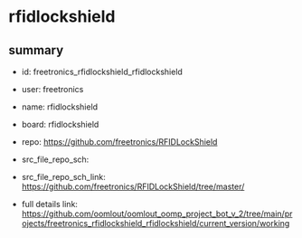 # rfidlockshield
 
## summary 
* id: freetronics_rfidlockshield_rfidlockshield
* user: freetronics
* name: rfidlockshield
* board: rfidlockshield
* repo: https://github.com/freetronics/RFIDLockShield



* src_file_repo_sch: 
* src_file_repo_sch_link: https://github.com/freetronics/RFIDLockShield/tree/master/
* full details link: https://github.com/oomlout/oomlout_oomp_project_bot_v_2/tree/main/projects/freetronics_rfidlockshield_rfidlockshield/current_version/working  







